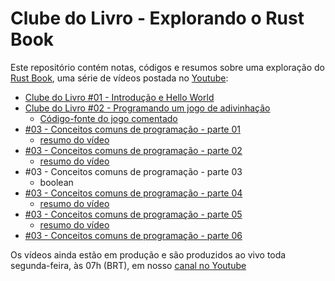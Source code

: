 # Clube do Livro - Explorando o Rust Book
Este repositório contém notas, códigos e resumos sobre uma exploração do [Rust Book](https://doc.rust-lang.org/book/), uma série de vídeos postada no [Youtube](https://www.youtube.com/channel/UCxNiAlJpJPaRo80lOn1fstQ):

- [Clube do Livro #01 - Introdução e Hello World](https://www.youtube.com/watch?v=L7KQ3MpTrI4)
- [Clube do Livro #02 - Programando um jogo de adivinhação](https://www.youtube.com/watch?v=9p1LkASLHY4)
  - [Código-fonte do jogo comentado](/capitulo_02/guessing_game)
- [#03 - Conceitos comuns de programação - parte 01](https://www.youtube.com/watch?v=cGyxWP-9enY)
  - [resumo do vídeo](/capitulo_03#03---conceitos-comuns-de-programa%C3%A7%C3%A3o)
- [#03 - Conceitos comuns de programação - parte 02](https://www.youtube.com/watch?v=z8s5Vb0Yexc)
  - [resumo do vídeo](/capitulo_03/README.md#o-tipos-ponto-flutuante)
- #03 - Conceitos comuns de programação - parte 03
  - boolean
- [#03 - Conceitos comuns de programação - parte 04](https://youtu.be/sSYDvtc7fSs)
  - [resumo do vídeo](/capitulo_03/README.md#o-tipo-caractere-char)
- [#03 - Conceitos comuns de programação - parte 05](https://www.youtube.com/watch?v=ra9rk1v_ktA)
  - [resumo do vídeo](/capitulo_03/README.md#o-tipo-de-tupla)
- [#03 - Conceitos comuns de programação - parte 06](https://www.youtube.com/watch?v=unsEb9KkOSw)

Os vídeos ainda estão em produção e são produzidos ao vivo toda segunda-feira, às 07h (BRT), em nosso [canal no Youtube](https://www.youtube.com/channel/UCxNiAlJpJPaRo80lOn1fstQ)
